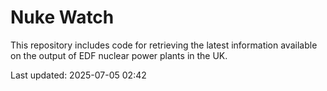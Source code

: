 # Nuke Watch

This repository includes code for retrieving the latest information available on the output of EDF nuclear power plants in the UK.

Last updated: 2025-07-05 02:42